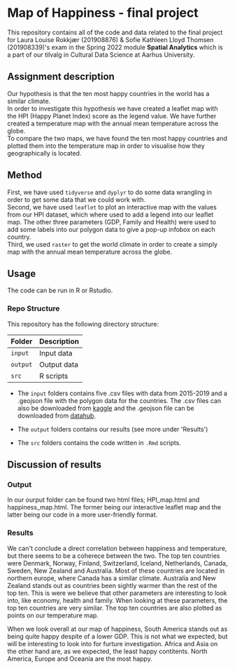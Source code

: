 # Map of Happiness - final project
This repository contains all of the code and data related to the final project for Laura Louise Rokkjær (201908876) & Sofie Kathleen Lloyd Thomsen (201908339)'s exam in the Spring 2022 module **Spatial Analytics** which is a part of our tilvalg in Cultural Data Science at Aarhus University.  


## Assignment description 
Our hypothesis is that the ten most happy countries in the world has a similar climate.   
In order to investigate this hypothesis we have created a leaflet map with the HPI (Happy Planet Index) score as the legend value. We have further created a temperature map with the annual mean temperature across the globe.   
To compare the two maps, we have found the ten most happy countries and plotted them into the temperature map in order to visualise how they geographically is located.  


## Method
First, we have used ```tidyverse``` and ```dyplyr``` to do some data wrangling in order to get some data that we could work with.   
Second, we have used ```leaflet``` to plot an interactive map with the values from our HPI dataset, which where used to add a legend into our leaflet map. The other three parameters (GDP, Family and Health) were used to add some labels into our polygon data to give a pop-up infobox on each country.  
Third, we used ```raster``` to get the world climate in order to create a simply map with the annual mean temperature across the globe.  


## Usage
The code can be run in R or Rstudio.

### Repo Structure  
This repository has the following directory structure:  

| **Folder** | **Description** |
| ----------- | ----------- | 
| ```input``` | Input data |
| ```output``` | Output data |
| ```src``` | R scripts |


- The ```input``` folders contains five .csv files with data from 2015-2019 and a .geojson file with the polygon data for the countries. The .csv files can also be downloaded from [kaggle](https://www.kaggle.com/datasets/unsdsn/world-happiness) and the .geojson file can be downloaded from [datahub](https://datahub.io/core/geo-countries#resource-countries). 

- The ```output``` folders contains our results (see more under 'Results')

- The ```src``` folders contains the code written in ```.Rmd``` scripts. 


## Discussion of results 
### Output
In our ourput folder can be found two html files; HPI_map.html and happiness_map.html. The former being our interactive leaflet map and the latter being our code in a more user-friendly format. 

### Results 
We can't conclude a direct correlation between happiness and temperature, but there seems to be a coherece between the two. The top ten countries were Denmark, Norway, Finland, Switzerland, Iceland, Netherlands, Canada, Sweden, New Zealand and Australia. Most of these countries are located in northern europe, where Canada has a similar climate. Australia and New Zealand stands out as countries been sightly warmer than the rest of the top ten. This is were we believe that other parameters are interesting to look into, like economy, health and family. When looking at these parameters, the top ten countries are very similar. The top ten countries are also plotted as points on our temperature map.   

When we look overall at our map of happiness, South America stands out as being quite happy despite of a lower GDP. This is not what we expected, but will be interesting to look into for furture investigation. Africa and Asia on the other hand are, as we expected, the least happy contitents. North America, Europe and Oceania are the most happy. 

